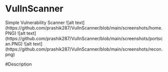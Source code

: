 <h1> VullnScanner </h1>
Simple Vulnerability Scanner
![alt text](https://github.com/prashik287/VullnScanner/blob/main/screenshots/home.PNG)
![alt text](https://github.com/prashik287/VullnScanner/blob/main/screenshots/portscan.PNG)
![alt text](https://github.com/prashik287/VullnScanner/blob/main/screenshots/recon.png)

#Description

